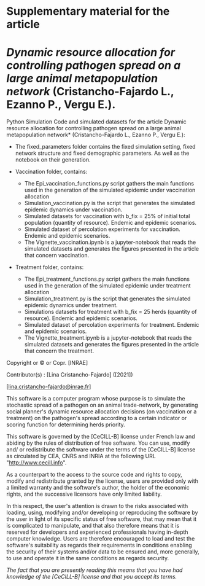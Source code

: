 # Supplementary material for the article
# *Dynamic resource allocation for controlling pathogen spread on a large animal metapopulation network* (Cristancho-Fajardo L., Ezanno P., Vergu E.).
Python Simulation Code and simulated datasets  for the article Dynamic resource allocation for controlling pathogen spread on a large animal metapopulation network* (Cristancho-Fajardo L., Ezanno P., Vergu E.):

- The fixed_parameters folder contains the fixed simulation setting, fixed network structure and fixed demographic parameters. As well as the notebook on their generation. 

- Vaccination folder, contains:
  - The Epi_vaccination_functions.py script gathers the main functions used in the generation of the simulated epidemic under vaccination allocation
  - Simulation_vaccination.py is the script that generates the simulated epidemic dynamics under vaccination.
  - Simulated datasets for vaccination with b_fix = 25\% of initial total population (quantity of resource). Endemic and epidemic scenarios.
  - Simulated dataset of percolation experiments for vaccination. Endemic and epidemic scenarios.
  - The Vignette_vaccination.ipynb is a jupyter-notebook that reads the simulated datasets and generates the figures presented in the article that concern vaccination.
  
- Treatment folder, contains:
  - The Epi_treatment_functions.py script gathers the main functions used in the generation of the simulated epidemic under treatment allocation
  - Simulation_treatment.py is the script that generates the simulated epidemic dynamics under treatment.
  - Simulations datasets for treatment with b_fix = 25 herds (quantity of resource). Endemic and epidemic scenarios.
  - Simulated dataset of percolation experiments for treatment. Endemic and epidemic scenarios.
  - The Vignette_treatment.ipynb is a jupyter-notebook that reads the simulated datasets and generates the figures presented in the article that concern the treatment.

Copyright or © or Copr. [INRAE]

Contributor(s) : [Lina Cristancho-Fajardo]  ([2021])

[lina.cristancho-fajardo@inrae.fr]

This software is a computer program whose purpose is to simulate the stochastic spread of a pathogen on an animal trade-network, by generating social planner's dynamic resource allocation decisions (on vaccination or a treatment) on the pathogen's spread according to a certain indicator or scoring function for determining herds priority. 

This software is governed by the [CeCILL-B] license under French law and
abiding by the rules of distribution of free software.  You can  use, 
modify and/ or redistribute the software under the terms of the [CeCILL-B]
license as circulated by CEA, CNRS and INRIA at the following URL
"http://www.cecill.info". 

As a counterpart to the access to the source code and  rights to copy,
modify and redistribute granted by the license, users are provided only
with a limited warranty  and the software's author,  the holder of the
economic rights,  and the successive licensors  have only  limited
liability. 

In this respect, the user's attention is drawn to the risks associated
with loading,  using,  modifying and/or developing or reproducing the
software by the user in light of its specific status of free software,
that may mean  that it is complicated to manipulate,  and  that  also
therefore means  that it is reserved for developers  and  experienced
professionals having in-depth computer knowledge. Users are therefore
encouraged to load and test the software's suitability as regards their
requirements in conditions enabling the security of their systems and/or 
data to be ensured and,  more generally, to use and operate it in the 
same conditions as regards security. 

*The fact that you are presently reading this means that you have had
knowledge of the [CeCILL-B] license and that you accept its terms.*

